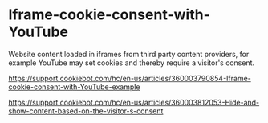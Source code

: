 # Iframe-cookie-consent-with-YouTube
Website content loaded in iframes from third party content providers, for example YouTube may set cookies and thereby require a visitor's consent.

https://support.cookiebot.com/hc/en-us/articles/360003790854-Iframe-cookie-consent-with-YouTube-example

https://support.cookiebot.com/hc/en-us/articles/360003812053-Hide-and-show-content-based-on-the-visitor-s-consent
